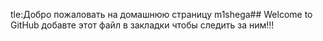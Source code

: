 tle:Добро пожаловать на домашнюю страницу m1shega## Welcome to GitHub
добавте этот файл в закладки чтобы следить за ним!!!
